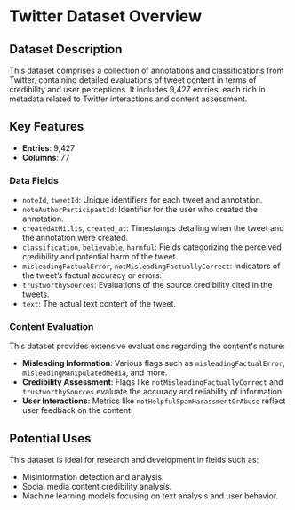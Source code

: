 # Twitter Dataset Overview

## Dataset Description

This dataset comprises a collection of annotations and classifications from Twitter, containing detailed evaluations of tweet content in terms of credibility and user perceptions. It includes 9,427 entries, each rich in metadata related to Twitter interactions and content assessment.

## Key Features

- **Entries**: 9,427
- **Columns**: 77

### Data Fields

- `noteId`, `tweetId`: Unique identifiers for each tweet and annotation.
- `noteAuthorParticipantId`: Identifier for the user who created the annotation.
- `createdAtMillis`, `created_at`: Timestamps detailing when the tweet and the annotation were created.
- `classification`, `believable`, `harmful`: Fields categorizing the perceived credibility and potential harm of the tweet.
- `misleadingFactualError`, `notMisleadingFactuallyCorrect`: Indicators of the tweet’s factual accuracy or errors.
- `trustworthySources`: Evaluations of the source credibility cited in the tweets.
- `text`: The actual text content of the tweet.

### Content Evaluation

This dataset provides extensive evaluations regarding the content's nature:
- **Misleading Information**: Various flags such as `misleadingFactualError`, `misleadingManipulatedMedia`, and more.
- **Credibility Assessment**: Flags like `notMisleadingFactuallyCorrect` and `trustworthySources` evaluate the accuracy and reliability of information.
- **User Interactions**: Metrics like `notHelpfulSpamHarassmentOrAbuse` reflect user feedback on the content.

## Potential Uses

This dataset is ideal for research and development in fields such as:
- Misinformation detection and analysis.
- Social media content credibility analysis.
- Machine learning models focusing on text analysis and user behavior.
